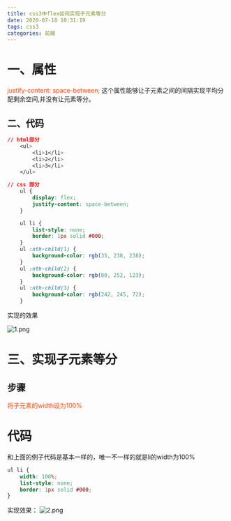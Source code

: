 ```yaml
---
title: css3中flex如何实现子元素等分
date: 2020-07-18 10:31:19
tags: css3
categories: 前端
---
```

<script type="text/javascript" src="/js/bai.js"></script>

# 一、属性
<font color="#f40">justify-content: space-between;</font>
这个属性能够让子元素之间的间隔实现平均分配剩余空间,并没有让元素等分。

## 二、代码
```css
// html部分
    <ul>
        <li>1</li>
        <li>2</li>
        <li>3</li>
    </ul>

// css 部分
    ul {
        display: flex;
        justify-content: space-between;
    }

    ul li {
        list-style: none;
        border: 1px solid #000;
    }
    ul :nth-child(1) {
        background-color: rgb(35, 238, 238);
    }
    ul :nth-child(2) {
        background-color: rgb(80, 252, 123);
    }
    ul :nth-child(3) {
        background-color: rgb(242, 245, 72);
    }
```
实现的效果
<!-- more -->
![1.png](1.png)


# 三、实现子元素等分
## 步骤
<font color="#f40">将子元素的width设为100%</font>

# 代码
和上面的例子代码是基本一样的，唯一不一样的就是li的width为100%
```css
ul li {
    width: 100%;
    list-style: none;
    border: 1px solid #000;
}
```
实现效果：
![2.png](2.png)